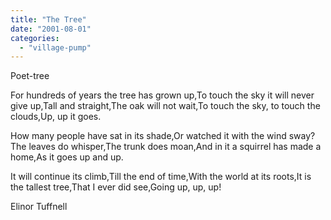 ```yaml
---
title: "The Tree"
date: "2001-08-01"
categories: 
  - "village-pump"
---
```


Poet-tree

For hundreds of years the tree has grown up,To touch the sky it will never give up,Tall and straight,The oak will not wait,To touch the sky, to touch the clouds,Up, up it goes.

How many people have sat in its shade,Or watched it with the wind sway?The leaves do whisper,The trunk does moan,And in it a squirrel has made a home,As it goes up and up.

It will continue its climb,Till the end of time,With the world at its roots,It is the tallest tree,That I ever did see,Going up, up, up!

Elinor Tuffnell
